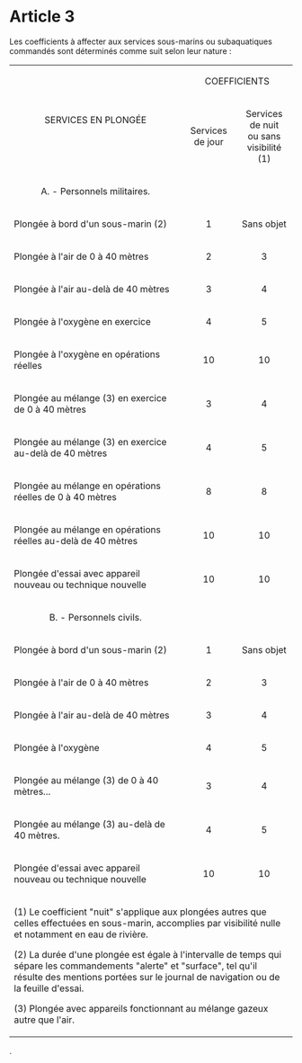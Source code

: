 # Article 3

Les coefficients à affecter aux services sous-marins ou subaquatiques commandés sont déterminés comme suit selon leur nature :

<table>
<tbody>
<tr>
<td rowspan="2" width="354">
<p align="center">SERVICES EN PLONGÉE</p>
</td>
<td colspan="2" width="175">
<p align="center">COEFFICIENTS</p>
</td>
</tr>
<tr>
<td width="85">
<p align="center">Services<br/>de jour</p>
</td>
<td width="91">
<p align="center">Services<br/>de nuit<br/>ou sans<br/>visibilité (1)</p>
</td>
</tr>
<tr>
<td width="354">
<p align="center">A. - Personnels militaires.</p>
</td>
<td width="85">
<br/>
</td>
<td width="91">
<br/>
</td>
</tr>
<tr>
<td width="354">
<p>Plongée à bord d'un sous-marin (2)</p>
</td>
<td width="85">
<p align="center">1</p>
</td>
<td width="91">
<p align="center">Sans objet</p>
</td>
</tr>
<tr>
<td width="354">
<p>Plongée à l'air de 0 à 40 mètres</p>
</td>
<td width="85">
<p align="center">2</p>
</td>
<td width="91">
<p align="center">3</p>
</td>
</tr>
<tr>
<td width="354">
<p>Plongée à l'air au-delà de 40 mètres</p>
</td>
<td width="85">
<p align="center">3</p>
</td>
<td width="91">
<p align="center">4</p>
</td>
</tr>
<tr>
<td width="354">
<p>Plongée à l'oxygène en exercice </p>
</td>
<td width="85">
<p align="center">4</p>
</td>
<td width="91">
<p align="center">5</p>
</td>
</tr>
<tr>
<td width="354">
<p>Plongée à l'oxygène en opérations réelles</p>
</td>
<td width="85">
<p align="center">10</p>
</td>
<td width="91">
<p align="center">10</p>
</td>
</tr>
<tr>
<td width="354">
<p>Plongée au mélange (3) en exercice de 0 à 40 mètres</p>
</td>
<td width="85">
<p align="center">3</p>
</td>
<td width="91">
<p align="center">4</p>
</td>
</tr>
<tr>
<td width="354">
<p>Plongée au mélange (3) en exercice au-delà de 40 mètres</p>
</td>
<td width="85">
<p align="center">4</p>
</td>
<td width="91">
<p align="center">5</p>
</td>
</tr>
<tr>
<td width="354">
<p>Plongée au mélange en opérations réelles de 0 à 40 mètres</p>
</td>
<td width="85">
<p align="center">8</p>
</td>
<td width="91">
<p align="center">8</p>
</td>
</tr>
<tr>
<td width="354">
<p>Plongée au mélange en opérations réelles au-delà de 40 mètres</p>
</td>
<td width="85">
<p align="center">10</p>
</td>
<td width="91">
<p align="center">10</p>
</td>
</tr>
<tr>
<td width="354">
<p>Plongée d'essai avec appareil nouveau ou technique nouvelle </p>
</td>
<td width="85">
<p align="center">10</p>
</td>
<td width="91">
<p align="center">10</p>
</td>
</tr>
<tr>
<td width="354">
<p align="center">B. - Personnels civils.</p>
</td>
<td width="85">
<br/>
</td>
<td width="91">
<br/>
</td>
</tr>
<tr>
<td width="354">
<p>Plongée à bord d'un sous-marin (2) </p>
</td>
<td width="85">
<p align="center">1</p>
</td>
<td width="91">
<p align="center">Sans objet</p>
</td>
</tr>
<tr>
<td width="354">
<p>Plongée à l'air de 0 à 40 mètres</p>
</td>
<td width="85">
<p align="center">2</p>
</td>
<td width="91">
<p align="center">3</p>
</td>
</tr>
<tr>
<td width="354">
<p>Plongée à l'air au-delà de 40 mètres</p>
</td>
<td width="85">
<p align="center">3</p>
</td>
<td width="91">
<p align="center">4</p>
</td>
</tr>
<tr>
<td width="354">
<p>Plongée à l'oxygène </p>
</td>
<td width="85">
<p align="center">4</p>
</td>
<td width="91">
<p align="center">5</p>
</td>
</tr>
<tr>
<td width="354">
<p>Plongée au mélange (3) de 0 à 40 mètres...</p>
</td>
<td width="85">
<p align="center">3</p>
</td>
<td width="91">
<p align="center">4</p>
</td>
</tr>
<tr>
<td width="354">
<p>Plongée au mélange (3) au-delà de 40 mètres.</p>
</td>
<td width="85">
<p align="center">4</p>
</td>
<td width="91">
<p align="center">5</p>
</td>
</tr>
<tr>
<td width="354">
<p>Plongée d'essai avec appareil nouveau ou technique nouvelle</p>
</td>
<td width="85">
<p align="center">10</p>
</td>
<td width="91">
<p align="center">10</p>
</td>
</tr>
<tr>
<td colspan="3" width="529">
<p align="left">(1) Le coefficient "nuit" s'applique aux plongées autres que celles effectuées en sous-marin, accomplies par visibilité nulle et notamment en eau de rivière.</p>
<p align="left">(2) La durée d'une plongée est égale à l'intervalle de temps qui sépare les commandements "alerte" et "surface", tel qu'il résulte des mentions portées sur le journal de navigation ou de la feuille d'essai.</p>
<p>(3) Plongée avec appareils fonctionnant au mélange gazeux autre que l'air.</p>
</td>
</tr>
</tbody>
</table>.
